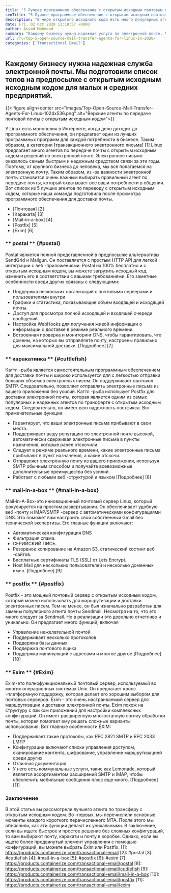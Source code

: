 ```yaml
---
title: "5 Лучшее программное обеспечение с открытым исходным почтовым сервером для предприятий в 2020 году" 
seoTitle: "5 Лучшее программное обеспечение с открытым исходным почтовым сервером для предприятий в 2020 году" 
description: "В мире открытого исходного кода есть много популярных агентов по почте, чтобы настроить свою собственную электронную почту, как Gmail. Мы получили топ -5 -серверы Top 5 почтовых серверов." 
date: Fri, 02 Oct 2020 11:18:57 +0000
author: Assad Mahmood
summary: "Каждому бизнесу нужна надежная услуга по электронной почте. Мы подготовили список топов на предпосылке с открытым исходным исходным кодом для малых и средних предприятий." 
url: /ru/top-5-open-source-mail-transfer-agents-for-linux-in-2020/
categories: ['Transactional Email']
---
```


## Каждому бизнесу нужна надежная служба электронной почты. Мы подготовили список топов на предпосылке с открытым исходным исходным кодом для малых и средних предприятий.

{{< figure align=center src="images/Top-Open-Source-Mail-Transfer-Agents-For-Linux-1024x536.png" alt="Верхние агенты по передаче почтовой почты с открытым исходным кодом">}}

У Linux есть монополия в Интернете, когда дело доходит до программного обеспечения, он предлагает одни из лучших программных программ для каждой потребности в бизнесе. Таким образом, в категории [транзакционного электронного письма] [1] Linux предлагает много агентов по передаче почты с открытым исходным кодом и решений по электронной почте.
Электронное письмо оказалось самым быстрым и надежным средством связи за эти годы. Поэтому, от крупного бизнеса до человека, мы все полагаемся на электронную почту. Таким образом, из -за важности электронной почты становится очень важным выбирать правильный агент по передаче почты, который охватывает все ваши потребности в общении.
Вот список из 5 лучших агентов по переводу с открытым исходным кодом, которые наша команда подготовила после просмотра программного обеспечения для доставки почты.
  * [Почтовая] [2]
  * [Караката] [3]
  * [Mail-in-a-box] [4]
  * [Postfix] [5]
  * [Exim] [6]

### ** postal ** {#postal}
Postal является полной представленной в предпосылке альтернативы SendGrid и Mailgun. Он поставляется с простым HTTP API для легкой интеграции с веб -приложениями. Postal на 100% бесплатно и с открытым исходным кодом, вы можете загрузить исходный код, изменить его в соответствии с вашими требованиями.
Его заметные особенности среди других связаны с следующими:
  * Поддержка нескольких организаций с почтовыми серверами и пользователями внутри.
  * Графики и статистика, показывающие объем входящей и исходящей почты.
  * Доступ для просмотра полной исходящей и входящей очереди сообщений.
  * Настройка WebHooks для получения живой информации о информации о доставке в режиме реального времени.
  * Встроенная проверка и мониторинг DNS, чтобы гарантировать, что домены, на которых вы отправляете почту, настроены правильно для максимальной доставки.
    [Подробнее] [7]

### ** каракатинка ** {#cuttlefish}
Каттл -рыба является самостоятельным программным обеспечением для доставки почты и широко используется для с легкостью отправки больших объемов электронных писем. Он поддерживает протокол SMTP. Следовательно, позволяет отправлять электронные письма из вашего приложения без усилий. Каттл -рыба использует Postfix для доставки электронной почты, которая является одним из самых популярных и надежных агентов по трансферте с открытым исходным кодом. Следовательно, он имеет всю надежность постфикса.
Вот примечательные функции:
  * Гарантирует, что ваши электронные письма прибывают в свои места.
  * Поддерживает вашу репутацию по электронной почте высокой, автоматически сдерживая электронные письма в пункты назначения, которые ранее отскочили.
  * Следует в режиме реального времени, какие электронные письма прибывают в пункт назначения, а какие отскочи.
  * Отправляет электронную почту из вашего приложения, используя SMTP обычным способом и получайте всевозможные дополнительные преимущества без усилий.
  * Работает с любыми веб -структурой и языком
    [Подробнее] [8]

### ** mail-in-a-box ** {#mail-in-a-box}
Mail-in-A-Box-это инновационный почтовый сервер Linux, который фокусируется на простом развертывании. Он обеспечивает удобную веб -почту и IMAP/SMTP -сервер с автоматическими конфигурациями DNS. Это поможет вам настроить свой собственный Gmail без технической экспертизы. Его главные функции включают:
  * Автоматическая конфигурация DNS
  * Фильтрация спама.
  * СЕРИЙСКИЙ ПИСЬ.
  * Резервное копирование на Amazon S3, статический хостинг веб -сайтов.
  * Бесплатные сертификаты TLS (SSL) от Lets Encrypt.
  * Host Mail для нескольких пользователей и несколько доменных имен.
    [Подробнее] [9]

### ** postfix ** {#postfix}
Postfix - это мощный почтовый сервер с открытым исходным кодом, который можно использовать для маршрутизации и доставки электронных писем. Тем не менее, он был изначально разработан для замены популярного агента почты Sendmail. Несмотря на то, что это много следует за Sendmail. Но в реализации это довольно отчетливо и уникально. Он предлагает много функций, включая
  * Управление нежелательной почтой
  * Поддерживает несколько протоколов
  * Поддержка базы данных
  * Поддержка почтового ящика
  * Поддержка манипуляций с адресами и многое другое
    [Подробнее] [10]

### ** Exim ** {#Exim}
Exim-это полнофункциональный почтовый сервер, используемый во многих операционных системах Unix. Он предлагает кросс -платформную поддержку, которая делает его хорошим выбором для почтовых серверов. Exim - это очень настраиваемый сервер для маршрутизации и доставки электронной почты. Exim похож на структуру с языком приложений для настройки комплексных конфигураций. Он имеет расширенную многоэтапную логику обработки почты, которая помогает ему решать сложные варианты использования. Вот главные особенности EXIM:
  * Поддерживает такие протоколы, как RFC 2821 SMTP и RFC 2033 LMTP
  * Конфигурации включают списки управления доступом, сканирование контента, шифрование, управление маршрутизацией среди других
  * Отличная документация
  * У него есть коммунальные услуги, такие как Lemonade, который является ассортиментом расширений SMTP и IMAP, чтобы обеспечить мобильные сообщения плюс еще много.
    [Подробнее] [11]

### Заключение
В этой статье вы рассмотрели лучшего агента по трансферу с открытым исходным кодом. Во -первых, мы перечислили основные моменты каждого короткого перечисленного MTA. После этого мы объяснили, как эти функции делают их уникальными. В заключение, если вы ищете быстрое и простое решение без сложных конфигураций, то вам выбирают почту, каракати и почту в коробке. Однако, если вы ищете более продвинутый элемент управления с помощью конфигураций, вы можете выбрать Exim или Postfix.
[1]: https://products.containerize.com/transactional-email
[2]: #postal
[3]: #cuttlefish
[4]: #mail-in-a-box
[5]: #postfix
[6]: #exim
[7]: https://products.containerize.com/transactional-email/postal
[8]: https://products.containerize.com/transactional-email/cuttlefish
[9]: https://products.containerize.com/transactional-email/mail-in-a-box
[10]: https://products.containerize.com/transactional-email/postfix
[11]: https://products.containerize.com/transactional-email/exim
